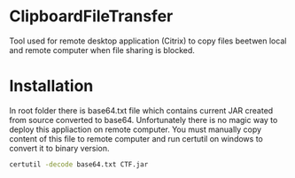 # ClipboardFileTransfer
Tool used for remote desktop application (Citrix) to copy files beetwen local and remote computer when file sharing is blocked.
# Installation
In root folder there is base64.txt file which contains current JAR created from source converted to base64. Unfortunately there is no magic way to deploy this appliaction on remote computer. You must manually copy content of this file to remote computer and run certutil on windows to convert it to binary version.

```sh
certutil -decode base64.txt CTF.jar
```

